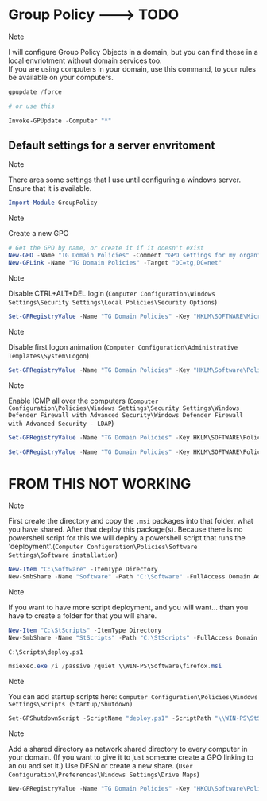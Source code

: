 # Group Policy ---> TODO

> [!NOTE]
> I will configure Group Policy Objects in a domain, but you can find these in a local envriotment without domain services too. <br>If you are using computers in your domain, use this command, to your rules be available on your computers.

```powershell
gpupdate /force

# or use this

Invoke-GPUpdate -Computer "*"
```

## Default settings for a server envritoment

> [!NOTE]
> There area some settings that I use until configuring a windows server. Ensure that it is available.

```powershell
Import-Module GroupPolicy
```

> [!NOTE]
> Create a new GPO

```powershell
# Get the GPO by name, or create it if it doesn't exist
New-GPO -Name "TG Domain Policies" -Comment "GPO settings for my organization"
New-GPLink -Name "TG Domain Policies" -Target "DC=tg,DC=net"
```

> [!NOTE]
> Disable CTRL+ALT+DEL login (`Computer Configuration\Windows Settings\Security Settings\Local Policies\Security Options`)

```powershell
Set-GPRegistryValue -Name "TG Domain Policies" -Key "HKLM\SOFTWARE\Microsoft\Windows\CurrentVersion\Policies\System" -ValueName "DisableCAD" -Type DWord -Value Enabled
```

> [!NOTE]
> Disable first logon animation (`Computer Configuration\Administrative Templates\System\Logon`)

```powershell
Set-GPRegistryValue -Name "TG Domain Policies" -Key "HKLM\Software\Policies\Microsoft\Windows\System" -ValueName "EnableFirstLogonAnimation" -Type DWord -Value 0
```

> [!NOTE]
> Enable ICMP all over the computers (`Computer Configuration\Policies\Windows Settings\Security Settings\Windows Defender Firewall with Advanced Security\Windows Defender Firewall with Advanced Security - LDAP`)

```powershell
Set-GPRegistryValue -Name "TG Domain Policies" -Key HKLM\SOFTWARE\Policies\Microsoft\WindowsFirewall\DomainProfile\GloballyOpenPorts\List -ValueName "7:IPv4" -Type String -Value "7:TCP:7:*:Enabled:@FirewallAPI.dll,-28502"

Set-GPRegistryValue -Name "TG Domain Policies" -Key HKLM\SOFTWARE\Policies\Microsoft\WindowsFirewall\DomainProfile\GloballyOpenPorts\List -ValueName "7:IPv6" -Type String -Value "7:TCP:7:*:Enabled:@FirewallAPI.dll,-28502"
```


# FROM THIS NOT WORKING


> [!NOTE]
> First create the directory and copy the `.msi` packages into that folder, what you have shared. After that deploy this package(s). Because there is no powershell script for this we will deploy a powershell script that runs the 'deployment'.(`Computer Configuration\Policies\Software Settings\Software installation`)

```powershell
New-Item "C:\Software" -ItemType Directory
New-SmbShare -Name "Software" -Path "C:\Software" -FullAccess Domain Admins -ReadAccess Everyone
```

> [!NOTE]
> If you want to have more script deployment, and you will want... than you have to create a folder for that you will share.

```powershell
New-Item "C:\StScripts" -ItemType Directory
New-SmbShare -Name "StScripts" -Path "C:\StScripts" -FullAccess Domain Admins -ReadAccess Everyone
```

`C:\Scripts\deploy.ps1`

```powershell
msiexec.exe /i /passive /quiet \\WIN-PS\Software\firefox.msi
```

> [!NOTE]
> You can add startup scripts here: `Computer Configuration\Policies\Windows Settings\Scripts (Startup/Shutdown)`

```powershell
Set-GPShutdownScript -ScriptName "deploy.ps1" -ScriptPath "\\WIN-PS\StScripts\deploy.ps1" -GPOName "TG"
```

> [!NOTE]
> Add a shared directory as network shared directory to every computer in your domain. (If you want to give it to just someone create a GPO linking to an ou and set it.) Use DFSN or create a new share. (`User Configuration\Preferences\Windows Settings\Drive Maps`)

```powershell
New-GPRegistryValue -Name "TG Domain Policies" -Key "HKCU\Software\Policies\Microsoft\Windows\Network Connections" -ValueName "NC_AllowNetSetup" -Type DWord -Value 1; New-GPDriveMapping -DriveLetter "H:" -Location "\\TG.NET\Files" -Reconnect $true
```
